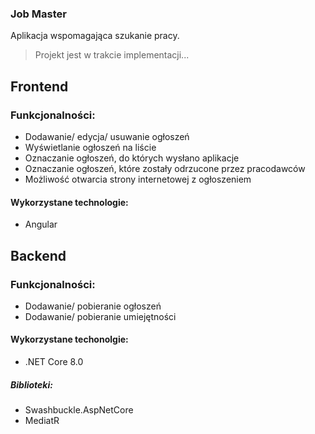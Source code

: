 ### Job Master

Aplikacja wspomagająca szukanie pracy.
> Projekt jest w trakcie implementacji...

## Frontend
### Funkcjonalności:
* Dodawanie/ edycja/ usuwanie ogłoszeń
* Wyświetlanie ogłoszeń na liście
* Oznaczanie ogłoszeń, do których wysłano aplikacje
* Oznaczanie ogłoszeń, które zostały odrzucone przez pracodawców
* Możliwość otwarcia strony internetowej z ogłoszeniem

#### Wykorzystane technologie:
* Angular

## Backend
### Funkcjonalności:
* Dodawanie/ pobieranie ogłoszeń
* Dodawanie/ pobieranie umiejętności
#### Wykorzystane techonolgie:
* .NET Core 8.0
##### Biblioteki:
* Swashbuckle.AspNetCore
* MediatR



